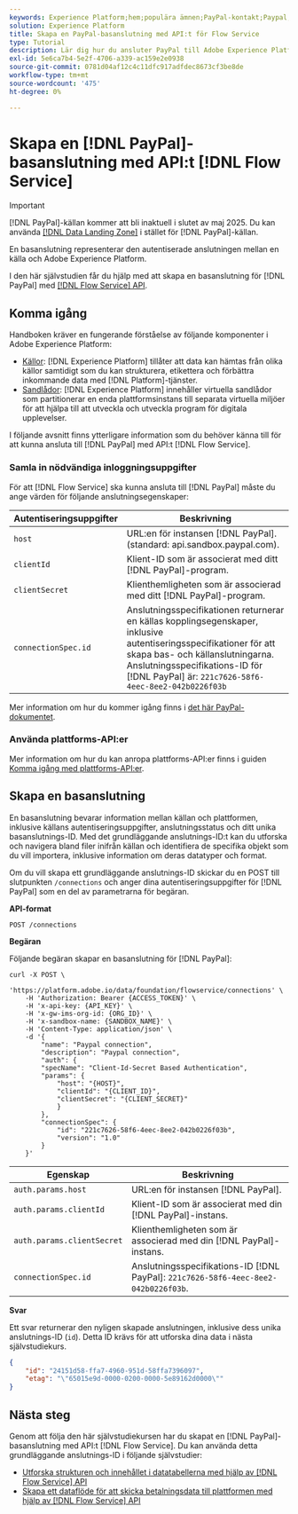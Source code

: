 ```yaml
---
keywords: Experience Platform;hem;populära ämnen;PayPal-kontakt;Paypal;Paypal
solution: Experience Platform
title: Skapa en PayPal-basanslutning med API:t för Flow Service
type: Tutorial
description: Lär dig hur du ansluter PayPal till Adobe Experience Platform med API:t för Flow Service.
exl-id: 5e6ca7b4-5e2f-4706-a339-ac159e2e0938
source-git-commit: 0781d04af12c4c11dfc917adfdec8673cf3be8de
workflow-type: tm+mt
source-wordcount: '475'
ht-degree: 0%

---
```


# Skapa en [!DNL PayPal]-basanslutning med API:t [!DNL Flow Service]

>[!IMPORTANT]
>
>[!DNL PayPal]-källan kommer att bli inaktuell i slutet av maj 2025. Du kan använda [[!DNL Data Landing Zone]](../cloud-storage/data-landing-zone.md) i stället för [!DNL PayPal]-källan.

En basanslutning representerar den autentiserade anslutningen mellan en källa och Adobe Experience Platform.

I den här självstudien får du hjälp med att skapa en basanslutning för [!DNL PayPal] med [[!DNL Flow Service] API](https://www.adobe.io/experience-platform-apis/references/flow-service/).

## Komma igång

Handboken kräver en fungerande förståelse av följande komponenter i Adobe Experience Platform:

* [Källor](../../../../home.md): [!DNL Experience Platform] tillåter att data kan hämtas från olika källor samtidigt som du kan strukturera, etikettera och förbättra inkommande data med [!DNL Platform]-tjänster.
* [Sandlådor](../../../../../sandboxes/home.md): [!DNL Experience Platform] innehåller virtuella sandlådor som partitionerar en enda plattformsinstans till separata virtuella miljöer för att hjälpa till att utveckla och utveckla program för digitala upplevelser.

I följande avsnitt finns ytterligare information som du behöver känna till för att kunna ansluta till [!DNL PayPal] med API:t [!DNL Flow Service].

### Samla in nödvändiga inloggningsuppgifter

För att [!DNL Flow Service] ska kunna ansluta till [!DNL PayPal] måste du ange värden för följande anslutningsegenskaper:

| Autentiseringsuppgifter | Beskrivning |
| ---------- | ----------- |
| `host` | URL:en för instansen [!DNL PayPal]. (standard: api.sandbox.paypal.com). |
| `clientId` | Klient-ID som är associerat med ditt [!DNL PayPal]-program. |
| `clientSecret` | Klienthemligheten som är associerad med ditt [!DNL PayPal]-program. |
| `connectionSpec.id` | Anslutningsspecifikationen returnerar en källas kopplingsegenskaper, inklusive autentiseringsspecifikationer för att skapa bas- och källanslutningarna. Anslutningsspecifikations-ID för [!DNL PayPal] är: `221c7626-58f6-4eec-8ee2-042b0226f03b` |

Mer information om hur du kommer igång finns i [det här PayPal-dokumentet](https://developer.paypal.com/docs/api/overview/#get-credentials).

### Använda plattforms-API:er

Mer information om hur du kan anropa plattforms-API:er finns i guiden [Komma igång med plattforms-API:er](../../../../../landing/api-guide.md).

## Skapa en basanslutning

En basanslutning bevarar information mellan källan och plattformen, inklusive källans autentiseringsuppgifter, anslutningsstatus och ditt unika basanslutnings-ID. Med det grundläggande anslutnings-ID:t kan du utforska och navigera bland filer inifrån källan och identifiera de specifika objekt som du vill importera, inklusive information om deras datatyper och format.

Om du vill skapa ett grundläggande anslutnings-ID skickar du en POST till slutpunkten `/connections` och anger dina autentiseringsuppgifter för [!DNL PayPal] som en del av parametrarna för begäran.

**API-format**

```http
POST /connections
```

**Begäran**

Följande begäran skapar en basanslutning för [!DNL PayPal]:

```shell
curl -X POST \
    'https://platform.adobe.io/data/foundation/flowservice/connections' \
    -H 'Authorization: Bearer {ACCESS_TOKEN}' \
    -H 'x-api-key: {API_KEY}' \
    -H 'x-gw-ims-org-id: {ORG_ID}' \
    -H 'x-sandbox-name: {SANDBOX_NAME}' \
    -H 'Content-Type: application/json' \
    -d '{
        "name": "Paypal connection",
        "description": "Paypal connection",
        "auth": {
        "specName": "Client-Id-Secret Based Authentication",
        "params": {
            "host": "{HOST}",
            "clientId": "{CLIENT_ID}",
            "clientSecret": "{CLIENT_SECRET}"
            }
        },
        "connectionSpec": {
            "id": "221c7626-58f6-4eec-8ee2-042b0226f03b",
            "version": "1.0"
        }
    }'
```

| Egenskap | Beskrivning |
| --------- | ----------- |
| `auth.params.host` | URL:en för instansen [!DNL PayPal]. |
| `auth.params.clientId` | Klient-ID som är associerat med din [!DNL PayPal]-instans. |
| `auth.params.clientSecret` | Klienthemligheten som är associerad med din [!DNL PayPal]-instans. |
| `connectionSpec.id` | Anslutningsspecifikations-ID [!DNL PayPal]: `221c7626-58f6-4eec-8ee2-042b0226f03b`. |

**Svar**

Ett svar returnerar den nyligen skapade anslutningen, inklusive dess unika anslutnings-ID (`id`). Detta ID krävs för att utforska dina data i nästa självstudiekurs.

```json
{
    "id": "24151d58-ffa7-4960-951d-58ffa7396097",
    "etag": "\"65015e9d-0000-0200-0000-5e89162d0000\""
}
```

## Nästa steg

Genom att följa den här självstudiekursen har du skapat en [!DNL PayPal]-basanslutning med API:t [!DNL Flow Service]. Du kan använda detta grundläggande anslutnings-ID i följande självstudier:

* [Utforska strukturen och innehållet i datatabellerna med hjälp av  [!DNL Flow Service] API](../../explore/tabular.md)
* [Skapa ett dataflöde för att skicka betalningsdata till plattformen med hjälp av  [!DNL Flow Service] API](../../collect/payments.md)
